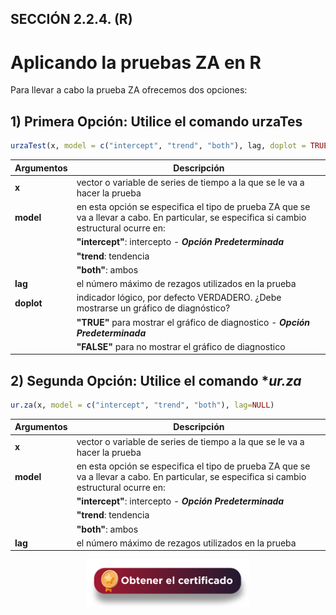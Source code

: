 ## SECCIÓN 2.2.4. (R)
# Aplicando la pruebas ZA en R

Para llevar a cabo la prueba ZA ofrecemos dos opciones:

## 1) **Primera Opción:** Utilice el comando **urzaTes**
``` r
urzaTest(x, model = c("intercept", "trend", "both"), lag, doplot = TRUE)
```
| **Argumentos**          | **Descripción**                                                                                                                              | 
|-------------------------|----------------------------------------------------------------------------------------------------------------------------------------------|
| **x**                   | vector o variable de series de tiempo a la que se le va a hacer la prueba                                                                    |
| **model**               | en esta opción se especifica el tipo de prueba ZA que se va a llevar a cabo. En particular, se especifica si cambio estructural ocurre en:   | 
|                         | **"intercept"**: intercepto - **_Opción Predeterminada_**                                                                                    |  
|                         | **"trend**: tendencia                                                                                                                        |
|                         | **"both"**: ambos                                                                                                                            |  
| **lag**                 | el número máximo de rezagos utilizados en la prueba                                                                                          |
| **doplot**              | indicador lógico, por defecto VERDADERO. ¿Debe mostrarse un gráfico de diagnóstico?                                                          | 
|                         | **"TRUE"** para mostrar el gráfico de diagnostico - **_Opción Predeterminada_**                                                              |
|                         | **"FALSE"** para no mostrar el gráfico de diagnostico                                                                                        |

## 2) **Segunda Opción:** Utilice el comando **ur.za*
``` r
ur.za(x, model = c("intercept", "trend", "both"), lag=NULL)
```
| **Argumentos**          | **Descripción**                                                                                                                              | 
|-------------------------|----------------------------------------------------------------------------------------------------------------------------------------------|
| **x**                   | vector o variable de series de tiempo a la que se le va a hacer la prueba                                                                    |
| **model**               | en esta opción se especifica el tipo de prueba ZA que se va a llevar a cabo. En particular, se especifica si cambio estructural ocurre en:   | 
|                         | **"intercept"**: intercepto - **_Opción Predeterminada_**                                                                                    |  
|                         | **"trend**: tendencia                                                                                                                        |
|                         | **"both"**: ambos                                                                                                                            |  
| **lag**                 | el número máximo de rezagos utilizados en la prueba                                                                                          |

<div align="center"><a href="https://enlace-academico.escuelaing.edu.co/psc/FORMULARIO/EMPLOYEE/SA/c/EC_LOCALIZACION_RE.LC_FRM_ADMEDCO_FL.GBL" target="_blank"><img src="https://github.com/alvaroperdomo/World-Econometrics/blob/main/.icons/IconCEHBotonCertificado.png" alt="World-Econometrics" width="260" border="0" /></a></div>
